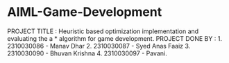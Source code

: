 # AIML-Game-Development
PROJECT TITLE : Heuristic based optimization implementation and evaluating the a * algorithm for game development.
PROJECT DONE BY :  1. 2310030086 - Manav Dhar 
                   2. 2310030087 - Syed Anas Faaiz
                   3. 2310030090 - Bhuvan Krishna
                   4. 2310030097 - Pavani.
